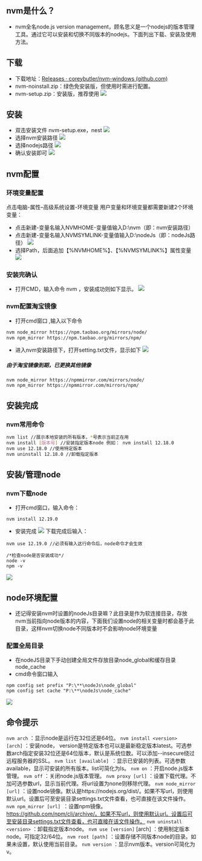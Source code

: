 ## nvm是什么？
- nvm全名node.js version management，顾名思义是一个nodejs的版本管理工具。通过它可以安装和切换不同版本的nodejs。下面列出下载、安装及使用方法。
## 下载
- 下载地址：[Releases · coreybutler/nvm-windows (github.com)](https://github.com/coreybutler/nvm-windows/releases)
-  nvm-noinstall.zip：绿色免安装版，但使用时需进行配置。
-  nvm-setup.zip：安装版，推荐使用
![](../static/annex/Pasted%20image%2020240410210728.png)
## 安装
- 双击安装文件 nvm-setup.exe，nest
![](../static/annex/Pasted%20image%2020240412195058.png)
- 选择nvm安装路径
![](../static/annex/Pasted%20image%2020240412195232.png)
- 选择nodejs路径
![](../static/annex/Pasted%20image%2020240412195327.png)
- 确认安装即可
![](../static/annex/Pasted%20image%2020240412195423.png)
## nvm配置
### 环境变量配置
点击电脑-属性–高级系统设置-环境变量
用户变量和环境变量都需要新建2个环境变量：
- 点击新建-变量名输入NVMHOME-变量值输入D:\nvm（即：nvm安装路径）
- 点击新建-变量名输入NVMSYMLINK-变量值输入D:\nodeJs（即：nodeJs路径）
![](../static/annex/Pasted%20image%2020240412195949.png)
- 选择Path，后面追加【%NVMHOME%】、【%NVMSYMLINK%】属性变量
![](../static/annex/Pasted%20image%2020240412200000.png)
### 安装完确认
- 打开CMD，输入命令 nvm ，安装成功则如下显示。
![](../static/annex/Pasted%20image%2020240412195531.png)
### nvm配置淘宝镜像
- 打开cmd窗口 ,输入以下命令
```bash
nvm node_mirror https://npm.taobao.org/mirrors/node/
nvm npm_mirror https://npm.taobao.org/mirrors/npm/
```
- 进入nvm安装路径下，打开setting.txt文件，显示如下
![](../static/annex/Pasted%20image%2020240412200509.png)
##### 由于淘宝镜像到期，已更换其他镜像
```
nvm node_mirror https://npmmirror.com/mirrors/node/
nvm npm_mirror https://npmmirror.com/mirrors/npm/
```

## 安装完成
### nvm常用命令
```bash
nvm list //展示本地安装的所有版本，*号表示当前正在用
nvm install [版本号] //安装指定版本node 例如： nvm install 12.18.0
nvm use 12.18.0 //使用特定版本
nvm uninstall 12.18.0 //卸载指定版本
```
## 安装/管理node
### nvm下载node
- 打开cmd窗口，输入命令：
```
nvm install 12.19.0
```
- 安装完成
![](../static/annex/Pasted%20image%2020240412201512.png)
下载完成后输入：
```
nvm use 12.19.0 //必须有输入这行命令后，node命令才会生效

/*检查node是否安装成功*/
node -v
npm -v
```
![](../static/annex/Pasted%20image%2020240412201650.png)
## node环境配置
- 还记得安装nvm时设置的nodeJs目录嘛？此目录是作为软连接目录，存放nvm当前指向node版本的内容，下面我们设置node的相关变量时都会基于此目录，这样nvm切换node不同版本时不会影响node环境变量
### 配置全局目录
- 在nodeJS目录下手动创建全局文件存放目录node_global和缓存目录node_cache
- cmd命令窗口输入
```
npm config set prefix "P:\**\nodeJs\node_global"
npm config set cache "P:\**\nodeJs\node_cache"
```
![](../static/annex/Pasted%20image%2020240412202203.png)
## 命令提示
`nvm arch` ：显示node是运行在32位还是64位。
`nvm install <version> [arch]` ：安装node， version是特定版本也可以是最新稳定版本latest。可选参数arch指定安装32位还是64位版本，默认是系统位数。可以添加--insecure绕过远程服务器的SSL。
`nvm list [available] `：显示已安装的列表。可选参数available，显示可安装的所有版本。list可简化为ls。
`nvm on` ：开启node.js版本管理。
`nvm off` ：关闭node.js版本管理。
`nvm proxy [url]` ：设置下载代理。不加可选参数url，显示当前代理。将url设置为none则移除代理。
`nvm node_mirror [url]` ：设置node镜像。默认是https://nodejs.org/dist/。如果不写url，则使用默认url。设置后可至安装目录settings.txt文件查看，也可直接在该文件操作。
`nvm npm_mirror [url] `：设置npm镜像。https://github.com/npm/cli/archive/。如果不写url，则使用默认url。设置后可至安装目录settings.txt文件查看，也可直接在该文件操作。
`nvm uninstall <version>` ：卸载指定版本node。
`nvm use [version]` [arch] ：使用制定版本node。可指定32/64位。
`nvm root [path]` ：设置存储不同版本node的目录。如果未设置，默认使用当前目录。
`nvm version` ：显示nvm版本。version可简化为v。